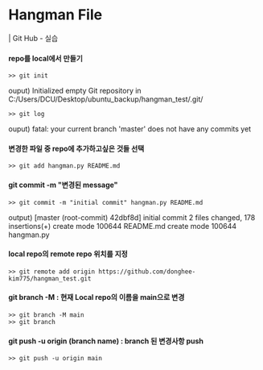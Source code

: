 # Hangman File
| Git Hub - 실습

#### repo를 local에서 만들기
```
>> git init
```
ouput) Initialized empty Git repository in C:/Users/DCU/Desktop/ubuntu_backup/hangman_test/.git/

```
>> git log
```
ouput) fatal: your current branch 'master' does not have any commits yet

#### 변경한 파일 중 repo에 추가하고싶은 것들 선택
```
>> git add hangman.py README.md
```

#### git commit -m "변경된 message"
```
>> git commit -m "initial commit" hangman.py README.md
```
output)
[master (root-commit) 42dbf8d] initial commit
 2 files changed, 178 insertions(+)
 create mode 100644 README.md
 create mode 100644 hangman.py

#### local repo의 remote repo 위치를 지정
```
>> git remote add origin https://github.com/donghee-kim775/hangman_test.git
```

#### git branch -M : 현재 Local repo의 이름을 main으로 변경
```
>> git branch -M main
>> git branch
```

#### git push -u origin (branch name) : branch 된 변경사항 push
```
>> git push -u origin main
```